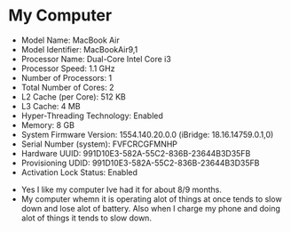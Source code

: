 # My Computer


 * Model Name:	MacBook Air
* Model Identifier:	MacBookAir9,1
 * Processor Name:	Dual-Core Intel Core i3
 * Processor Speed:	1.1 GHz
 * Number of Processors:	1
 * Total Number of Cores:	2
* L2 Cache (per Core):	512 KB
*  L3 Cache:	4 MB
* Hyper-Threading Technology:	Enabled
* Memory:	8 GB
* System Firmware Version:	1554.140.20.0.0 (iBridge: 18.16.14759.0.1,0)
* Serial Number (system):	FVFCRCGFMNHP
* Hardware UUID:	991D10E3-582A-55C2-836B-23644B3D35FB
* Provisioning UDID:	991D10E3-582A-55C2-836B-23644B3D35FB
*  Activation Lock Status:	Enabled

- Yes I like my computer Ive had it for about 8/9 months.
- My computer whemn it is operating alot of things at once tends to slow down and lose alot of battery. Also when I charge my phone and doing alot of things it tends to slow down.
